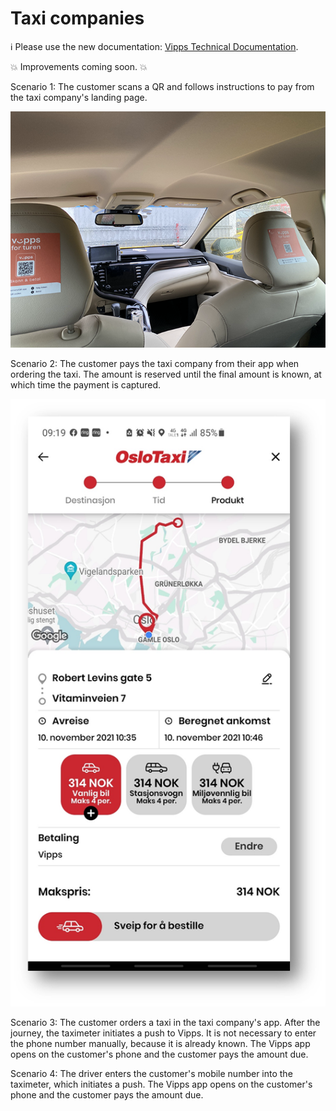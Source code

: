 <!-- START_METADATA
---
title: Taxi companies
sidebar_position: 70
pagination_next: null
pagination_prev: null
---
END_METADATA -->

# Taxi companies

<!-- START_COMMENT -->

ℹ️ Please use the new documentation:
[Vipps Technical Documentation](https://vippsas.github.io/vipps-developer-docs/).

<!-- END_COMMENT -->

💥 Improvements coming soon. 💥

Scenario 1: The customer scans a QR and follows instructions to pay from the taxi company's landing page.

![labeling_in_the_taxi](images/labeling_in_the_taxi.png)

Scenario 2: The customer pays the taxi company from their app when ordering the taxi. The amount is reserved until the final amount is known, at which time the payment is captured.

![taxi_route](images/taxi_route.png)

Scenario 3: The customer orders a taxi in the taxi company's app. After the journey, the taximeter initiates a push to Vipps. It is not necessary to enter the phone number manually, because it is already known.
The Vipps app opens on the customer's phone and the customer pays the amount due.

Scenario 4: The driver enters the customer's mobile number into the taximeter, which initiates a push.
The Vipps app opens on the customer's phone and the customer pays the amount due.
